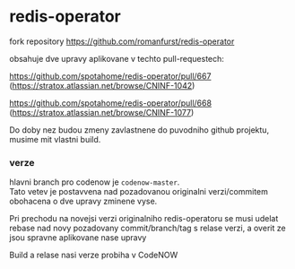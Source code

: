 # redis-operator

fork repository https://github.com/romanfurst/redis-operator

obsahuje dve upravy aplikovane v techto pull-requestech:  

https://github.com/spotahome/redis-operator/pull/667  
(https://stratox.atlassian.net/browse/CNINF-1042)  

https://github.com/spotahome/redis-operator/pull/668  
(https://stratox.atlassian.net/browse/CNINF-1077)  

Do doby nez budou zmeny zavlastnene do puvodniho github projektu, musime mit vlastni build.  


### verze

hlavni branch pro codenow je `codenow-master`.  
Tato vetev je postavvena nad pozadovanou originalni verzi/commitem obohacena o dve upravy zminene vyse.   

Pri prechodu na novejsi verzi originalniho redis-operatoru se musi udelat rebase nad novy pozadovany commit/branch/tag s relase verzi, a overit ze jsou spravne aplikovane nase upravy  
  
Build a relase nasi verze probiha v CodeNOW   
